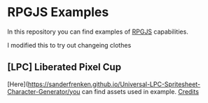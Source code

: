 # RPGJS Examples

In this repository you can find examples of [RPGJS](https://rpgjs.dev) capabilities.

I modified this to try out changeing clothes

## [LPC] Liberated Pixel Cup
[Here](https://sanderfrenken.github.io/Universal-LPC-Spritesheet-Character-Generator/you can find assets used in example. [Credits](https://github.com/chaosprite/rpgjs-tutorial/blob/main/CREDITS.csv)